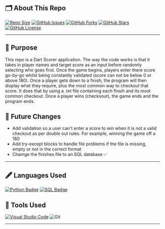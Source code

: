 ## 🗂️ About This Repo
[![Repo Size](https://img.shields.io/github/repo-size/jayden-hobbs/Darts-Scorer?style=for-the-badge&logo=github&logoColor=white&labelColor=black&color=brightgreen)](https://github.com/jayden-hobbs/Darts-Scorer)
[![GitHub Issues](https://img.shields.io/github/issues/jayden-hobbs/Darts-Scorer?style=for-the-badge&logo=github&logoColor=white&labelColor=black&color=0078D4)](https://github.com/jayden-hobbs/Darts-Scorer/issues)
[![GitHub Forks](https://img.shields.io/github/forks/jayden-hobbs/Darts-Scorer?style=for-the-badge&logo=github&logoColor=white&labelColor=black&color=FC6D26)](https://github.com/jayden-hobbs/Darts-Scorer/network)
[![GitHub Stars](https://img.shields.io/github/stars/jayden-hobbs/Darts-Scorer?style=for-the-badge&logo=github&logoColor=white&labelColor=black&color=FFD700)](https://github.com/jayden-hobbs/Darts-Scorer/stargazers)
[![GitHub License](https://img.shields.io/github/license/jayden-hobbs/Darts-Scorer?style=for-the-badge&logo=github&logoColor=white&labelColor=black&color=08C918)](https://github.com/jayden-hobbs/Darts-Scorer/blob/main/LICENSE)

---


## 📝 Purpose

This repo is a Dart Scorer application. The way the code works is that it takes in player names and target score as an input before randomly selecting who goes first. Once the game begins, players enter there score go-by-go whilst being constantly validated (score can not be below 0 or above 180). Once a player gets down to a finish, the program will then display what they require, plus the most common way to checkout that score. It does that by using a .txt file containing each finsih and its most common checkout. Once a player wins (checksout), the game ends and the program ends.

## 🔮 Future Changes

- Add validation so a user can't enter a score to win when it is not a valid checkout as per double out rules. For example, winning the game off a 180
- Add try-except blocks to handle file problems if the file is missing, empty or not in the correct format
- Chamge the finishes file to an SQL database ✅


---

## 🖋️ Languages Used

[![Python Badge](https://img.shields.io/badge/-Python-28A745?style=for-the-badge&logo=python&logoColor=white&labelColor=28A745&logoWidth=0&width=200&height=50)](https://www.python.org/)
[![SQL Badge](https://img.shields.io/badge/-SQL-FFA500?style=for-the-badge&logo=postgresql&logoColor=white&labelColor=FFA500&logoWidth=0&width=200&height=50)](https://www.postgresql.org/)

## 🔧 Tools Used
[![Visual Studio Code](https://img.shields.io/badge/-VS%20Code-007ACC?style=for-the-badge&logo=visualstudio&logoColor=white)](https://code.visualstudio.com/)
![Git](https://img.shields.io/badge/-Git-F05032?style=for-the-badge&logo=git&logoColor=white&labelColor=F05032&logoWidth=0&width=200&height=50)

---

